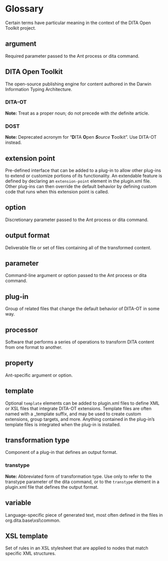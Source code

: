 # Glossary

Certain terms have particular meaning in the context of the DITA Open Toolkit project.

## argument

Required parameter passed to the Ant process or dita command.

## DITA Open Toolkit

The open-source publishing engine for content authored in the Darwin Information Typing Architecture.

### DITA-OT

**Note:** Treat as a proper noun; do not precede with *the* definite article.

### DOST

**Note:** Deprecated acronym for “**D**ITA **O**pen ***S**ource* **T**oolkit”. Use DITA-OT instead.

## extension point

Pre-defined interface that can be added to a plug-in to allow other plug-ins to extend or customize portions of its functionality. An extendable feature is defined by declaring an `extension-point` element in the plugin.xml file. Other plug-ins can then override the default behavior by defining custom code that runs when this extension point is called.

## option

Discretionary parameter passed to the Ant process or dita command.

## output format

Deliverable file or set of files containing all of the transformed content.

## parameter

Command-line argument or option passed to the Ant process or dita command.

## plug-in

Group of related files that change the default behavior of DITA-OT in some way.

## processor

Software that performs a series of operations to transform DITA content from one format to another.

## property

Ant-specific argument or option.

## template

Optional `template` elements can be added to plugin.xml files to define XML or XSL files that integrate DITA-OT extensions. Template files are often named with a \_template suffix, and may be used to create custom extensions, group targets, and more. Anything contained in the plug-in’s template files is integrated when the plug-in is installed.

## transformation type

Component of a plug-in that defines an output format.

### transtype

**Note:** Abbreviated form of transformation type. Use only to refer to the transtype parameter of the dita command, or to the `transtype` element in a plugin.xml file that defines the output format.

## variable

Language-specific piece of generated text, most often defined in the files in org.dita.base\\xsl\\common.

## XSL template

Set of rules in an XSL stylesheet that are applied to nodes that match specific XML structures.

